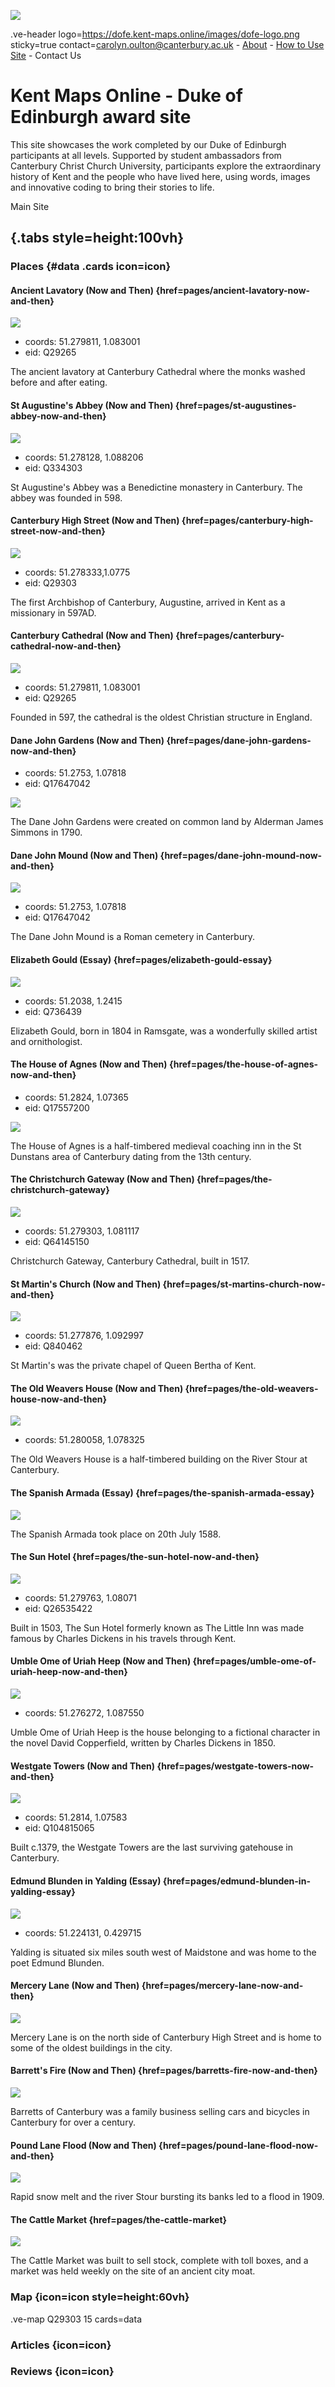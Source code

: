 [![](https://v3.juncture-digital.org/images/wb.svg)](https://v3.juncture-digital.org/wb)

.ve-header logo=https://dofe.kent-maps.online/images/dofe-logo.png sticky=true contact=carolyn.oulton@canterbury.ac.uk
	- [About](/about)
	- [How to Use Site](/howto)
	- Contact Us

# Kent Maps Online - Duke of Edinburgh award site
This site showcases the work completed by our Duke of Edinburgh participants at all levels. Supported by student ambassadors from Canterbury Christ Church University, participants explore the extraordinary history of Kent and the people who have lived here, using words, images and innovative coding to bring their stories to life.

<sl-button variant="primary" href="https://kent-maps.online">Main Site</sl-button>

## {.tabs style=height:100vh}

### Places {#data .cards icon=icon}

#### Ancient Lavatory (Now and Then) {href=pages/ancient-lavatory-now-and-then}

![](https://iiif.juncture-digital.org/thumbnail/wc:Canterbury_-_lavatory_tower03b.jpg)

- coords: 51.279811, 1.083001
- eid: Q29265

The ancient lavatory at Canterbury Cathedral where the monks washed before and after eating.

#### St Augustine's Abbey (Now and Then) {href=pages/st-augustines-abbey-now-and-then}

![](https://iiif.juncture-digital.org/thumbnail/wc:Augustine_Abbey.jpg)

- coords: 51.278128, 1.088206
- eid: Q334303

St Augustine's Abbey was a Benedictine monastery in Canterbury. The abbey was founded in 598.

#### Canterbury High Street (Now and Then) {href=pages/canterbury-high-street-now-and-then}

![](https://iiif.juncture-digital.org/thumbnail/wc:High_Street%2C_Canterbury%2C_Kent.jpg)

- coords: 51.278333,1.0775
- eid: Q29303

The first Archbishop of Canterbury, Augustine, arrived in Kent as a missionary in 597AD. 

#### Canterbury Cathedral (Now and Then) {href=pages/canterbury-cathedral-now-and-then}

![](https://iiif.juncture-digital.org/thumbnail/wc:Canterbury_cathedral_20160901.jpg)

- coords: 51.279811, 1.083001
- eid: Q29265

Founded in 597, the cathedral is the oldest Christian structure in England.

#### Dane John Gardens (Now and Then) {href=pages/dane-john-gardens-now-and-then}

- coords: 51.2753, 1.07818
- eid: Q17647042

![](https://iiif.juncture-digital.org/thumbnail/wc:Dane_John_gardens_-_geograph.org.uk_-_746465.jpg)

The Dane John Gardens were created on common land by Alderman James Simmons in 1790.

#### Dane John Mound (Now and Then) {href=pages/dane-john-mound-now-and-then}

![](https://iiif.juncture-digital.org/thumbnail/wc:Dane_John_mound_-_geograph.org.uk_-_2277327.jpg)

- coords: 51.2753, 1.07818
- eid: Q17647042

The Dane John Mound is a Roman cemetery in Canterbury.

#### Elizabeth Gould (Essay) {href=pages/elizabeth-gould-essay}

![](https://iiif.juncture-digital.org/thumbnail/wc:Elizabeth_Gould.jpg)

- coords: 51.2038, 1.2415
- eid: Q736439

Elizabeth Gould, born in 1804 in Ramsgate, was a wonderfully skilled artist and ornithologist.
	
#### The House of Agnes (Now and Then) {href=pages/the-house-of-agnes-now-and-then}

- coords: 51.2824, 1.07365
- eid: Q17557200

![](https://iiif.juncture-digital.org/thumbnail/wc:Canterbury_-_House_of_Agnes.jpg)

The House of Agnes is a half-timbered medieval coaching inn in the St Dunstans area of Canterbury dating from the 13th century. 

#### The Christchurch Gateway (Now and Then) {href=pages/the-christchurch-gateway}

![](https://iiif.juncture-digital.org/thumbnail/wc:Christchurch_Gateway_Canterbury_1_%284902073359%29.jpg)

- coords: 51.279303, 1.081117
- eid: Q64145150
    
Christchurch Gateway, Canterbury Cathedral, built in 1517.

#### St Martin's Church (Now and Then) {href=pages/st-martins-church-now-and-then}

![](https://iiif.juncture-digital.org/thumbnail/wc:St_Martin%27s_Church_-_panoramio_-_Jean_Marc_Gfp_%283%29.jpg)

- coords: 51.277876, 1.092997
- eid: Q840462

St Martin's was the private chapel of Queen Bertha of Kent. 

#### The Old Weavers House (Now and Then) {href=pages/the-old-weavers-house-now-and-then}

![](https://iiif.juncture-digital.org/thumbnail/wc:Weaver%27s_House%2C_Canterbury_JC_07.JPG)

- coords: 51.280058, 1.078325

The Old Weavers House is a half-timbered building on the River Stour at Canterbury.

#### The Spanish Armada (Essay) {href=pages/the-spanish-armada-essay}

![](https://iiif.juncture-digital.org/thumbnail/wc:A_Map_of_the_Beacons_in_Kent_%28BM_1872%2C0113.1137%29.jpg)

The Spanish Armada took place on 20th July 1588. 

#### The Sun Hotel {href=pages/the-sun-hotel-now-and-then}

![](https://iiif.juncture-digital.org/thumbnail/wc:Sun_Hotel_8_Sun_Street_Canterbury_Kent_CT1_2HX.jpg)

- coords: 51.279763, 1.08071
- eid: Q26535422
    
Built in 1503, The Sun Hotel formerly known as The Little Inn was made famous by Charles Dickens in his travels through Kent.     

#### Umble Ome of Uriah Heep (Now and Then) {href=pages/umble-ome-of-uriah-heep-now-and-then}

![](https://iiif.juncture-digital.org/thumbnail/wc:Uriah_Heep_from_David_Copperfield_art_by_Frank_Reynolds.jpg)

- coords: 51.276272, 1.087550

Umble Ome of Uriah Heep is the house belonging to a fictional character in the novel David Copperfield, written by Charles Dickens in 1850.

#### Westgate Towers (Now and Then) {href=pages/westgate-towers-now-and-then}

![](https://iiif.juncture-digital.org/thumbnail/wc:Westgate_Towers%2C_Canterbury.jpg)

- coords: 51.2814, 1.07583
- eid: Q104815065

Built c.1379, the Westgate Towers are the last surviving gatehouse in Canterbury.

#### Edmund Blunden in Yalding (Essay) {href=pages/edmund-blunden-in-yalding-essay}

![](https://iiif.juncture-digital.org/thumbnail/wc:Town_Bridge%2C_Yalding%2C_Kent_-_geograph.org.uk_-_1907735.jpg)

- coords: 51.224131, 0.429715

Yalding is situated six miles south west of Maidstone and was home to the poet Edmund Blunden.

#### Mercery Lane (Now and Then) {href=pages/mercery-lane-now-and-then}

![](https://iiif.juncture-digital.org/thumbnail/wc:Mercery_Lane_Canterbury_Geograph-3228428-by-Helmut-Zozmann.jpg)

Mercery Lane is on the north side of Canterbury High Street and is home to some of the oldest buildings in the city. 

#### Barrett's Fire (Now and Then) {href=pages/barretts-fire-now-and-then}

![](https://iiif.juncture-digital.org/thumbnail/gh:kent-map/images/then-and-now/Barretts_fire_St_Peters_Street_Canterbury_1937)

Barretts of Canterbury was a family business selling cars and bicycles in Canterbury for over a century.

#### Pound Lane Flood (Now and Then) {href=pages/pound-lane-flood-now-and-then}

![](https://iiif.juncture-digital.org/thumbnail/gh:kent-map/images/then-and-now/Pound_Lane_Flood_past)

Rapid snow melt and the river Stour bursting its banks led to a flood in 1909.

#### The Cattle Market {href=pages/the-cattle-market}

![](https://iiif.juncture-digital.org/thumbnail/gh:kent-map/images/then-and-now/Cattle_Market_1905)

The Cattle Market was built to sell stock, complete with toll boxes, and a market was held weekly on the site of an ancient city moat. 

### Map {icon=icon style=height:60vh}

.ve-map Q29303 15 cards=data

### Articles {icon=icon}

### Reviews {icon=icon}

